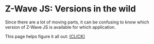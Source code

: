 # Z-Wave JS: Versions in the wild

Since there are a lot of moving parts, it can be confusing to know which version of Z-Wave JS is available for which application.

This page helps figure it all out: [(CLICK)](https://zwave-js.github.io/which-version)